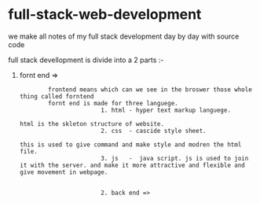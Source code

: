 # full-stack-web-development
we make all notes of my full stack development day by day with source code 

full stack devellopment is divide into a 2 parts :-
 

   
 1. fornt end =>
                                             
                frontend means which can we see in the broswer those whole thing called forntend
                fornt end is made for three languege.
                               1. html - hyper text markup languege.
                                                                              html is the skleton structure of website.
                               2. css  - cascide style sheet.
                                                                              this is used to give command and make style and modren the html file.
                               3. js   -  java script. js is used to join it with the server. and make it more attractive and flexible and give movement in webpage.
                                                      
                                                                  
                               2. back end =>  
                                            